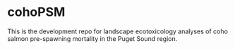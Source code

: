 # cohoPSM
This is the development repo for landscape ecotoxicology analyses of coho salmon pre-spawning mortality in the Puget Sound region. 
